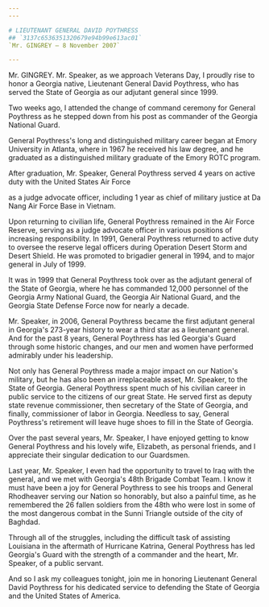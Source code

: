 ```yaml
---
---

# LIEUTENANT GENERAL DAVID POYTHRESS
## `3137c6536351320679e94b99e613ac01`
`Mr. GINGREY — 8 November 2007`

---
```



Mr. GINGREY. Mr. Speaker, as we approach Veterans Day, I proudly rise 
to honor a Georgia native, Lieutenant General David Poythress, who has 
served the State of Georgia as our adjutant general since 1999.

Two weeks ago, I attended the change of command ceremony for General 
Poythress as he stepped down from his post as commander of the Georgia 
National Guard.

General Poythress's long and distinguished military career began at 
Emory University in Atlanta, where in 1967 he received his law degree, 
and he graduated as a distinguished military graduate of the Emory ROTC 
program.

After graduation, Mr. Speaker, General Poythress served 4 years on 
active duty with the United States Air Force


as a judge advocate officer, including 1 year as chief of military 
justice at Da Nang Air Force Base in Vietnam.

Upon returning to civilian life, General Poythress remained in the 
Air Force Reserve, serving as a judge advocate officer in various 
positions of increasing responsibility. In 1991, General Poythress 
returned to active duty to oversee the reserve legal officers during 
Operation Desert Storm and Desert Shield. He was promoted to brigadier 
general in 1994, and to major general in July of 1999.

It was in 1999 that General Poythress took over as the adjutant 
general of the State of Georgia, where he has commanded 12,000 
personnel of the Georgia Army National Guard, the Georgia Air National 
Guard, and the Georgia State Defense Force now for nearly a decade.

Mr. Speaker, in 2006, General Poythress became the first adjutant 
general in Georgia's 273-year history to wear a third star as a 
lieutenant general. And for the past 8 years, General Poythress has led 
Georgia's Guard through some historic changes, and our men and women 
have performed admirably under his leadership.

Not only has General Poythress made a major impact on our Nation's 
military, but he has also been an irreplaceable asset, Mr. Speaker, to 
the State of Georgia. General Poythress spent much of his civilian 
career in public service to the citizens of our great State. He served 
first as deputy state revenue commissioner, then secretary of the State 
of Georgia, and finally, commissioner of labor in Georgia. Needless to 
say, General Poythress's retirement will leave huge shoes to fill in 
the State of Georgia.

Over the past several years, Mr. Speaker, I have enjoyed getting to 
know General Poythress and his lovely wife, Elizabeth, as personal 
friends, and I appreciate their singular dedication to our Guardsmen.

Last year, Mr. Speaker, I even had the opportunity to travel to Iraq 
with the general, and we met with Georgia's 48th Brigade Combat Team. I 
know it must have been a joy for General Poythress to see his troops 
and General Rhodheaver serving our Nation so honorably, but also a 
painful time, as he remembered the 26 fallen soldiers from the 48th who 
were lost in some of the most dangerous combat in the Sunni Triangle 
outside of the city of Baghdad.

Through all of the struggles, including the difficult task of 
assisting Louisiana in the aftermath of Hurricane Katrina, General 
Poythress has led Georgia's Guard with the strength of a commander and 
the heart, Mr. Speaker, of a public servant.

And so I ask my colleagues tonight, join me in honoring Lieutenant 
General David Poythress for his dedicated service to defending the 
State of Georgia and the United States of America.
